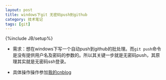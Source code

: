 ```yaml
--- 
layout: post
title: windows下git 无密码push到github
category: 技术笔记
tags: [git]
--- 
```

{%include JB/setup%}
* 需求：想在windows下写一个自动push到github的批处理。而`git push`命令是没有提供用户名及密码的参数的。所以其关键一步就是无密码push，其原理其实就是无密码ssh登录。

* 具体操作操作参加[我的cnblog](http://www.cnblogs.com/mang/archive/2013/03/02/2939625.html)
